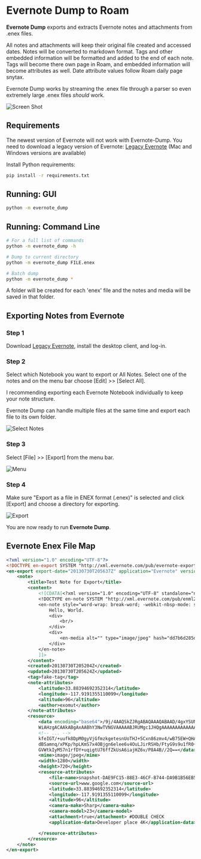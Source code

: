 # Evernote Dump to Roam

**Evernote Dump** exports and extracts Evernote notes and attachments from .enex files.

All notes and attachments will keep their original file created and accessed dates. Notes will be converted to markdown format. Tags and other embedded information will be formatted and added to the end of each note. Tags will become there own page in Roam, and embedded information will become attributes as well. Date attribute values follow Roam daily page snytax.    

Evernote Dump works by streaming the .enex file through a parser so even extremely large .enex files _should_ work.

![Screen Shot](images/screenshot.png)

## Requirements

The newest version of Evernote will not work with Evernote-Dump. You need to download a legacy version of Evernote:
[Legacy Evernote](https://help.evernote.com/hc/en-us/articles/360052560314-Install-an-older-version-of-Evernote) (Mac and Windows versions are available)

Install Python requirements:

```Bash
pip install -r requirements.txt
```

## Running: GUI

```Bash
python -m evernote_dump
```

## Running: Command Line

```Bash
# For a full list of commands
python -m evernote_dump -h

# Dump to current directory
python -m evernote_dump FILE.enex

# Batch dump
python -m evernote_dump *
```

A folder will be created for each 'enex' file and the notes and media will be saved in that folder.

## Exporting Notes from Evernote

### Step 1

Download [Legacy Evernote](https://help.evernote.com/hc/en-us/articles/360052560314-Install-an-older-version-of-Evernote), install the desktop client, and log-in.

### Step 2

Select which Notebook you want to export or All Notes. Select one of the notes and on the menu bar choose [Edit] >> [Select All].

I recommending exporting each Evernote Notebook individually to keep your note structure.

Evernote Dump can handle multiple files at the same time and export each file to its own folder.

![Select Notes](images/select_all.png)

### Step 3

Select [File] >> [Export] from the menu bar.

![Menu](images/menu.png)

### Step 4

Make sure "Export as a file in ENEX format (.enex)" is selected and click [Export] and choose a directory for exporting.

![Export](images/export_menu.png)

You are now ready to run **Evernote Dump**.

## Evernote Enex File Map

```xml
<?xml version="1.0" encoding="UTF-8"?>
<!DOCTYPE en-export SYSTEM "http://xml.evernote.com/pub/evernote-export3.dtd">
<en-export export-date="20130730T205637Z" application="Evernote" version="Evernote Mac">
    <note>
        <title>Test Note for Export</title>
        <content>
            <![CDATA[<?xml version="1.0" encoding="UTF-8" standalone="no"?>
            <!DOCTYPE en-note SYSTEM "http://xml.evernote.com/pub/enml2.dtd">
            <en-note style="word-wrap: break-word; -webkit-nbsp-mode: space; -webkit-line-break: after-white-space;">
                Hello, World.
                <div>
                    <br/>
                </div>
                <div>
                    <en-media alt="" type="image/jpeg" hash="dd7b6d285d09ec054e8cd6a3814ce093"/>
                </div>
            </en-note>
            ]]>
        </content>
        <created>20130730T205204Z</created>
        <updated>20130730T205624Z</updated>
        <tag>fake-tag</tag>
        <note-attributes>
            <latitude>33.88394692352314</latitude>
            <longitude>-117.9191355110099</longitude>
            <altitude>96</altitude>
            <author>exomut</author>
        </note-attributes>
        <resource>
            <data encoding="base64">/9j/4AAQSkZJRgABAQAAAQABAAD/4gxYSUNDX1BST0ZJTEUAAQEAAAxITGlubwIQAABtbnRyUkdCIFhZ
            WiAHzgACAAkABgAxAABhY3NwTVNGVAAAAABJRUMgc1JHQgAAAAAAAAAAAAAAAAAA9tYAAQAAAADTLUhQ
            <!-- ... -->
            kfeIGT/+uufk8DpM0gyVjGfmzkgetesnUoTHJ+5Cxn86zmv4/wB75EW+QHAPUH/P9Ky+s1rtrr/wfvOm
            dBSamnq/xPKp/hpLKmS7x4OBjgn6elee6v4OuLJirRSHb/FtyG9s9u1fR0+oTiIRvGq7W4bpisfUGk1C
            GVWtkIyM57n1rfDY+uqigtU76ffZkUsA6iajHZ6v/P8A4B//2Q==</data>
            <mime>image/jpeg</mime>
            <width>1280</width>
            <height>720</height>
            <resource-attributes>
                <file-name>snapshot-DAE9FC15-88E3-46CF-B744-DA9B1B56EB57.jpg</file-name>
                <source-url>www.google.com</source-url>
                <latitude>33.88394692352314</latitude>
                <longitude>-117.9191355110099</longitude>
                <altitude>96</altitude>
                <camera-make>Sharp</camera-make>
                <camera-model>23</camera-model>
                <attachment>true</attachment> #DOUBLE CHECK
                <application-data>Developer place 4K</application-data>

            </resource-attributes>
        </resource>
    </note>
</en-export>
```
